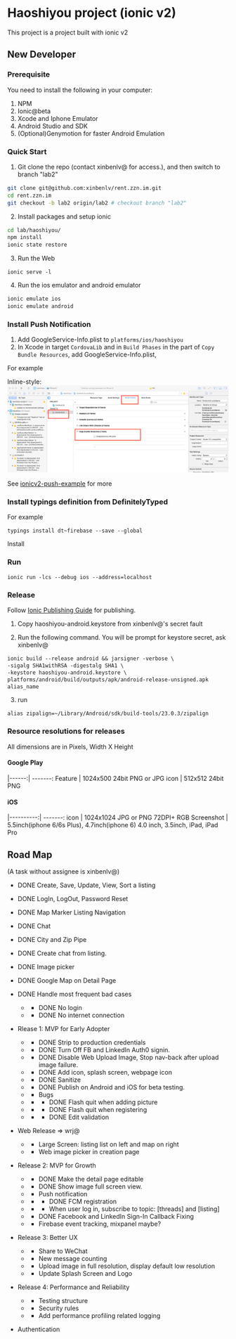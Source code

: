 # Haoshiyou project (ionic v2)

This project is a project built with ionic v2

## New Developer 

### Prerequisite
You need to install the following in your computer:

1. NPM
2. Ionic@beta
3. Xcode and Iphone Emulator
4. Android Studio and SDK
5. (Optional)Genymotion for faster Android Emulation

### Quick Start

1. Git clone the repo (contact xinbenlv@ for access.), and then 
switch to branch "lab2"

```bash
git clone git@github.com:xinbenlv/rent.zzn.im.git
cd rent.zzn.im
git checkout -b lab2 origin/lab2 # checkout branch "lab2"

```

2. Install packages and setup ionic 

```bash
cd lab/haoshiyou/
npm install
ionic state restore
```

3. Run the Web

```
ionic serve -l
```

4. Run the ios emulator and android emulator
```bash
ionic emulate ios
ionic emulate android
```

### Install Push Notification

1. Add GoogleService-Info.plist to `platforms/ios/haoshiyou`
2. In Xcode in target `CordovaLib` and in `Build Phases` 
in the part of `Copy Bundle Resources`, add GoogleService-Info.plist,

For example

Inline-style: 
![Screenshot for Adding GoogleService-Info.plist](docs/screenshot/xcode-add-fcm-google-service-info-plist.png)


See [ionicv2-push-example](https://github.com/xinbenlv-just-learning/ionicv2-push-example) for more

### Install typings definition from DefinitelyTyped

For example

```
typings install dt~firebase --save --global
```

Install 


### Run 

```
ionic run -lcs --debug ios --address=localhost
```


### Release

Follow [Ionic Publishing Guide](http://ionicframework.com/docs/guide/publishing.html)
for publishing.

1. Copy haoshiyou-android.keystore from xinbenlv@'s secret fault

2. Run the following command. You will be prompt for keystore secret, ask xinbenlv@

```
ionic build --release android && jarsigner -verbose \
-sigalg SHA1withRSA -digestalg SHA1 \
-keystore haoshiyou-android.keystore \
platforms/android/build/outputs/apk/android-release-unsigned.apk alias_name
```

3. run

```
alias zipalign=~/Library/Android/sdk/build-tools/23.0.3/zipalign

```

### Resource resolutions for releases

All dimensions are in Pixels, Width X Height

#### Google Play

|------:| -------:
Feature | 1024x500 24bit PNG or JPG
icon    | 512x512 24bit PNG

#### iOS

|----------:| -------:
icon        |  1024x1024 JPG or PNG 72DPI+ RGB 
Screenshot  |  5.5inch(iphone 6/6s Plus), 4.7inch(iphone 6) 4.0 inch, 3.5inch, iPad, iPad Pro

## Road Map
(A task without assignee is xinbenlv@)
 - DONE Create, Save, Update, View, Sort a listing
 - DONE LogIn, LogOut, Password Reset
 - DONE Map Marker Listing Navigation
 - DONE Chat
 - DONE City and Zip Pipe
 - DONE Create chat from listing.
 - DONE Image picker
 - DONE Google Map on Detail Page
 - DONE Handle most frequent bad cases
   -  - DONE No login
   -  - DONE No internet connection
 - Rlease 1: MVP for Early Adopter
   -  - DONE Strip to production credentials
   -  - DONE Turn Off FB and LinkedIn Auth0 signin.
   -  - DONE Disable Web Upload Image, Stop nav-back after upload image failure.
   -  - DONE Add icon, splash screen, webpage icon
   -  - DONE Sanitize
   -  - DONE Publish on Android and iOS for beta testing.
   -  - Bugs
   -  -  - DONE Flash quit when adding picture
   -  -  - DONE Flash quit when registering
   -  -  - DONE Edit validation
 - Web Release => wrj@
   -  - Large Screen: listing list on left and map on right
   -  - Web image picker in creation page
 - Release 2: MVP for Growth
   -  - DONE Make the detail page editable
   -  - DONE Show image full screen view.
   -  - Push notification
   -  -  - DONE FCM registration
   -  -  - When user log in, subscribe to topic: [threads] and [listing]
   -  - DONE Facebook and LinkedIn Sign-In Callback Fixing
   -  - Firebase event tracking, mixpanel maybe?
 - Release 3: Better UX
   -  - Share to WeChat
   -  - New message counting
   -  - Upload image in full resolution, display default low resolution
   -  - Update Splash Screen and Logo
 - Release 4: Performance and Reliability
   -  - Testing structure
   -  - Security rules
   -  - Add performance profiling related logging
   
 - Authentication